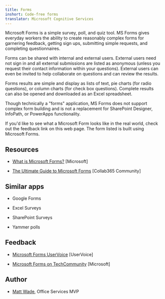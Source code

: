 ```yaml
---
title: Forms
inshort: Code-free forms
translator: Microsoft Cognitive Services
---
```


Microsoft Forms is a simple survey, poll, and quiz tool. MS Forms gives
everyday workers the ability to create reasonably complex forms for
garnering feedback, getting sign ups, submitting simple requests, and
completing questionnaires.

Forms can be shared with internal and external users. External users
need not sign in and all external submissions are listed as anonymous
(unless you request their contact information within your questions).
External users can even be invited to help collaborate on questions and
can review the results.

Forms results are simple and display as lists of text, pie charts (for
radio questions), or column charts (for check box questions). Complete
results can also be opened and downloaded as an Excel spreadsheet.

Though technically a "forms" application, MS Forms does not support
complex form building and is not a replacement for SharePoint Designer,
InfoPath, or PowerApps functionality.

If you'd like to see what a Microsoft Form looks like in the real world,
check out the feedback link on this web page. The form listed is built
using Microsoft Forms.

Resources
---------

-   [What is Microsoft Forms?](https://support.office.com/en-us/forms)
    \[Microsoft\]

-   [The Ultimate Guide to Microsoft
    Forms](https://collab365.community/ultimate-guide-microsoft-forms/)
    \[Collab365 Community\]

Similar apps
------------

-   Google Forms

-   Excel Surveys

-   SharePoint Surveys

-   Yammer polls

Feedback
---------

-   [Microsoft Forms UserVoice](https://microsoftforms.uservoice.com/forums/386451-welcome-to-microsoft-forms-suggestion-box)
    \[UserVoice\]

-   [Microsoft Forms on TechCommunity](https://techcommunity.microsoft.com/t5/Microsoft-Forms/ct-p/MicrosoftForms)
    \[Microsoft\]

Author
---------

-   [Matt Wade](https://www.linkedin.com/in/thatmattwade/), Office Services MVP


